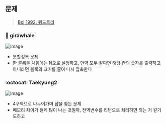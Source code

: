 ## 문제
> [Boj 1992. 쿼드트리](https://www.acmicpc.net/problem/1992)


### :whale: girawhale

![image](https://user-images.githubusercontent.com/48428699/96058648-c36dd280-0ec6-11eb-8d83-d044b5e09fa8.png)


- 분할정복 문제
- 한 블록을 처음에는 N으로 설정하고, 만약 모두 같다면 해당 칸의 숫자를 출력하고 아니라면 블록의 크기를 줄여 다시 압축한다

### :octocat: Taekyung2

![image](https://user-images.githubusercontent.com/37056992/96330302-227e4380-108f-11eb-8ddd-9d68469f4c13.png)

- 4구역으로 나누어가며 답을 찾는 문제
- 메모리 차이가 왤케 많이 나는 것일까, 전역변수를 리턴으로 처리하면 되는 거 같기도하고 

